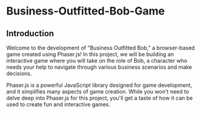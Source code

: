 # Business-Outfitted-Bob-Game
## Introduction
Welcome to the development of "Business Outfitted Bob," a browser-based game created using Phaser.js! In this project, we will be building an interactive game where you will take on the role of Bob, a character who needs your help to navigate through various business scenarios and make decisions. <br>

Phaser.js is a powerful JavaScript library designed for game development, and it simplifies many aspects of game creation. While you won't need to delve deep into Phaser.js for this project, you'll get a taste of how it can be used to create fun and interactive games.
